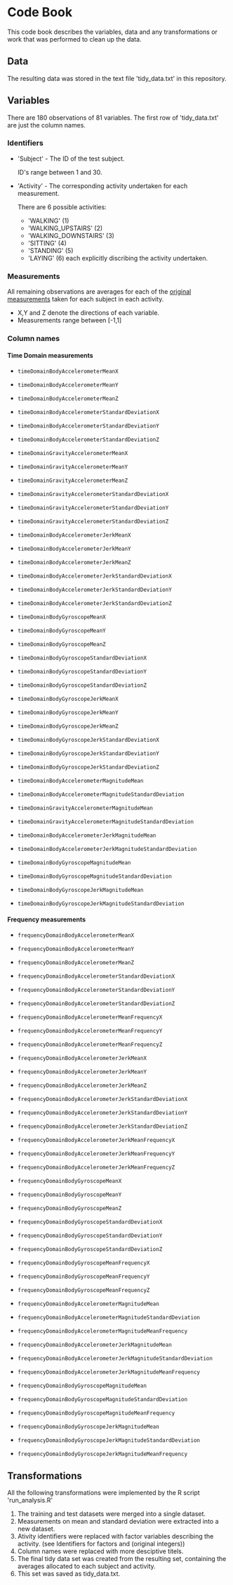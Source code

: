 Code Book
===
This code book describes the variables, data and any transformations or work
that was performed to clean up the data.

Data
---
The resulting data was stored in the text file 'tidy_data.txt' in this
repository.

Variables
---
There are 180 observations of 81 variables.
The first row of 'tidy_data.txt' are just the column names.

### Identifiers

* 'Subject' - The ID of the test subject.

    ID's range between 1 and 30.
    
* 'Activity' - The corresponding activity undertaken for each measurement.

    There are 6 possible activities:
    * 'WALKING' (1)
    * 'WALKING_UPSTAIRS' (2)
    * 'WALKING_DOWNSTAIRS' (3)
    * 'SITTING' (4)
    * 'STANDING' (5)
    * 'LAYING' (6)
    each explicitly discribing the activity undertaken.
    
### Measurements

All remaining observations are averages for each of the [original measurements](https://d396qusza40orc.cloudfront.net/getdata%2Fprojectfiles%2FUCI%20HAR%20Dataset.zip) taken for each subject in each activity.

* X,Y and Z denote the directions of each variable.
* Measurements range between [-1,1]

### Column names

#### Time Domain measurements

- `timeDomainBodyAccelerometerMeanX`
- `timeDomainBodyAccelerometerMeanY`
- `timeDomainBodyAccelerometerMeanZ`

- `timeDomainBodyAccelerometerStandardDeviationX`
- `timeDomainBodyAccelerometerStandardDeviationY`
- `timeDomainBodyAccelerometerStandardDeviationZ`

- `timeDomainGravityAccelerometerMeanX`
- `timeDomainGravityAccelerometerMeanY`
- `timeDomainGravityAccelerometerMeanZ`

- `timeDomainGravityAccelerometerStandardDeviationX`
- `timeDomainGravityAccelerometerStandardDeviationY`
- `timeDomainGravityAccelerometerStandardDeviationZ`

- `timeDomainBodyAccelerometerJerkMeanX`
- `timeDomainBodyAccelerometerJerkMeanY`
- `timeDomainBodyAccelerometerJerkMeanZ`

- `timeDomainBodyAccelerometerJerkStandardDeviationX`
- `timeDomainBodyAccelerometerJerkStandardDeviationY`
- `timeDomainBodyAccelerometerJerkStandardDeviationZ`

- `timeDomainBodyGyroscopeMeanX`
- `timeDomainBodyGyroscopeMeanY`
- `timeDomainBodyGyroscopeMeanZ`

- `timeDomainBodyGyroscopeStandardDeviationX`
- `timeDomainBodyGyroscopeStandardDeviationY`
- `timeDomainBodyGyroscopeStandardDeviationZ`

- `timeDomainBodyGyroscopeJerkMeanX`
- `timeDomainBodyGyroscopeJerkMeanY`
- `timeDomainBodyGyroscopeJerkMeanZ`

- `timeDomainBodyGyroscopeJerkStandardDeviationX`
- `timeDomainBodyGyroscopeJerkStandardDeviationY`
- `timeDomainBodyGyroscopeJerkStandardDeviationZ`

- `timeDomainBodyAccelerometerMagnitudeMean`
- `timeDomainBodyAccelerometerMagnitudeStandardDeviation`

- `timeDomainGravityAccelerometerMagnitudeMean`
- `timeDomainGravityAccelerometerMagnitudeStandardDeviation`

- `timeDomainBodyAccelerometerJerkMagnitudeMean`
- `timeDomainBodyAccelerometerJerkMagnitudeStandardDeviation`

- `timeDomainBodyGyroscopeMagnitudeMean`
- `timeDomainBodyGyroscopeMagnitudeStandardDeviation`

- `timeDomainBodyGyroscopeJerkMagnitudeMean`
- `timeDomainBodyGyroscopeJerkMagnitudeStandardDeviation`

#### Frequency measurements

- `frequencyDomainBodyAccelerometerMeanX`
- `frequencyDomainBodyAccelerometerMeanY`
- `frequencyDomainBodyAccelerometerMeanZ`

- `frequencyDomainBodyAccelerometerStandardDeviationX`
- `frequencyDomainBodyAccelerometerStandardDeviationY`
- `frequencyDomainBodyAccelerometerStandardDeviationZ`

- `frequencyDomainBodyAccelerometerMeanFrequencyX`
- `frequencyDomainBodyAccelerometerMeanFrequencyY`
- `frequencyDomainBodyAccelerometerMeanFrequencyZ`

- `frequencyDomainBodyAccelerometerJerkMeanX`
- `frequencyDomainBodyAccelerometerJerkMeanY`
- `frequencyDomainBodyAccelerometerJerkMeanZ`

- `frequencyDomainBodyAccelerometerJerkStandardDeviationX`
- `frequencyDomainBodyAccelerometerJerkStandardDeviationY`
- `frequencyDomainBodyAccelerometerJerkStandardDeviationZ`

- `frequencyDomainBodyAccelerometerJerkMeanFrequencyX`
- `frequencyDomainBodyAccelerometerJerkMeanFrequencyY`
- `frequencyDomainBodyAccelerometerJerkMeanFrequencyZ`

- `frequencyDomainBodyGyroscopeMeanX`
- `frequencyDomainBodyGyroscopeMeanY`
- `frequencyDomainBodyGyroscopeMeanZ`

- `frequencyDomainBodyGyroscopeStandardDeviationX`
- `frequencyDomainBodyGyroscopeStandardDeviationY`
- `frequencyDomainBodyGyroscopeStandardDeviationZ`
	
- `frequencyDomainBodyGyroscopeMeanFrequencyX`
- `frequencyDomainBodyGyroscopeMeanFrequencyY`
- `frequencyDomainBodyGyroscopeMeanFrequencyZ`

- `frequencyDomainBodyAccelerometerMagnitudeMean`
- `frequencyDomainBodyAccelerometerMagnitudeStandardDeviation`
- `frequencyDomainBodyAccelerometerMagnitudeMeanFrequency`

- `frequencyDomainBodyAccelerometerJerkMagnitudeMean`
- `frequencyDomainBodyAccelerometerJerkMagnitudeStandardDeviation`
- `frequencyDomainBodyAccelerometerJerkMagnitudeMeanFrequency`

- `frequencyDomainBodyGyroscopeMagnitudeMean`
- `frequencyDomainBodyGyroscopeMagnitudeStandardDeviation`
- `frequencyDomainBodyGyroscopeMagnitudeMeanFrequency`
	
- `frequencyDomainBodyGyroscopeJerkMagnitudeMean`
- `frequencyDomainBodyGyroscopeJerkMagnitudeStandardDeviation`
- `frequencyDomainBodyGyroscopeJerkMagnitudeMeanFrequency`

## Transformations

All the following transformations were implemented by the R script 'run_analysis.R'

1. The training and test datasets were merged into a single dataset.
2. Measurements on mean and standard deviation were extracted into a new dataset.
3. Ativity identifiers were replaced with factor variables describing the activity. (see Identifiers for factors and (original integers))
4. Column names were replaced with more desciptive titels.
5. The final tidy data set was created from the resulting set, containing the averages allocated to each subject and activity.
6. This set was saved as tidy_data.txt.